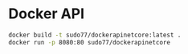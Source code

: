 # Docker API

```bash
docker build -t sudo77/dockerapinetcore:latest .
docker run -p 8080:80 sudo77/dockerapinetcore
```